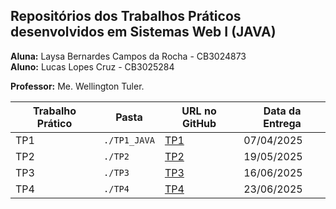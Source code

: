 ## Repositórios dos Trabalhos Práticos desenvolvidos em Sistemas Web I (JAVA)

**Aluna:** Laysa Bernardes Campos da Rocha - CB3024873  
**Aluno:** Lucas Lopes Cruz - CB3025284

**Professor:** Me. Wellington Tuler.

| Trabalho Prático | Pasta   | URL no GitHub                                                      | Data da Entrega |
| ---------------- | ------- | ------------------------------------------------------------------ | --------------- |
| TP1              | `./TP1_JAVA` | [TP1](https://github.com/Laysabernardes/IFSP_5_SWE1tree/main/TP1_JAVA) | 07/04/2025      |
| TP2             | `./TP2` | [TP2](https://github.com/Laysabernardes/IFSP_5_SWE1/tree/main/TP2) | 19/05/2025      |
| TP3             | `./TP3` | [TP3](https://github.com/Laysabernardes/IFSP_5_SWE1/tree/main/TP3) | 16/06/2025      |
| TP4             | `./TP4` | [TP4](https://github.com/Laysabernardes/IFSP_5_SWE1/tree/main/TP4) | 23/06/2025      |
